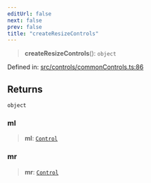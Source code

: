 ```yaml
---
editUrl: false
next: false
prev: false
title: "createResizeControls"
---
```


> **createResizeControls**(): `object`

Defined in: [src/controls/commonControls.ts:86](https://github.com/fabricjs/fabric.js/blob/9a792f4b7b8031f02ec7ea4ce8c99f810e45cfec/src/controls/commonControls.ts#L86)

## Returns

`object`

### ml

> **ml**: [`Control`](/api/classes/control/)

### mr

> **mr**: [`Control`](/api/classes/control/)
